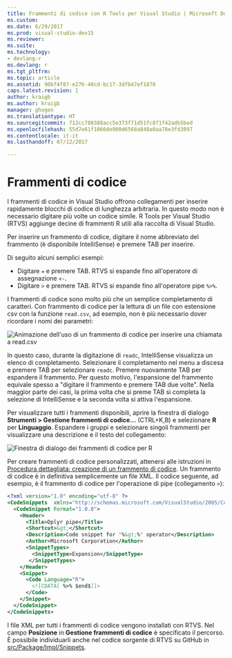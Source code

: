 ```yaml
---
title: Frammenti di codice con R Tools per Visual Studio | Microsoft Docs
ms.custom: 
ms.date: 6/29/2017
ms.prod: visual-studio-dev15
ms.reviewer: 
ms.suite: 
ms.technology:
- devlang-r
ms.devlang: r
ms.tgt_pltfrm: 
ms.topic: article
ms.assetid: 90bf4f87-e276-40cd-bc17-3dfb47ef1870
caps.latest.revision: 1
author: kraigb
ms.author: kraigb
manager: ghogen
ms.translationtype: HT
ms.sourcegitcommit: 712cc780388acc5e373f71d51fc8f1f42adb5bed
ms.openlocfilehash: 55d7e61f1066de900d6568a848a0aa78e3fd3897
ms.contentlocale: it-it
ms.lasthandoff: 07/12/2017

---
```


# <a name="code-snippets"></a>Frammenti di codice

I frammenti di codice in Visual Studio offrono collegamenti per inserire rapidamente blocchi di codice di lunghezza arbitraria. In questo modo non è necessario digitare più volte un codice simile. R Tools per Visual Studio (RTVS) aggiunge decine di frammenti R utili alla raccolta di Visual Studio.

Per inserire un frammento di codice, digitare il nome abbreviato del frammento (è disponibile IntelliSense) e premere TAB per inserire.

Di seguito alcuni semplici esempi:

- Digitare `=` e premere TAB. RTVS si espande fino all'operatore di assegnazione `<-`.
- Digitare `>` e premere TAB. RTVS si espande fino all'operatore pipe `%>%`.

I frammenti di codice sono molto più che un semplice completamento di caratteri. Con frammento di codice per la lettura di un file con estensione csv con la funzione `read.csv`, ad esempio, non è più necessario dover ricordare i nomi dei parametri:

![Animazione dell'uso di un frammento di codice per inserire una chiamata a read.csv](media/code-snippet-expansion.gif)

In questo caso, durante la digitazione di `readc`, IntelliSense visualizza un elenco di completamento. Selezionare il completamento nel menu a discesa e premere TAB per selezionare `readc`. Premere nuovamente TAB per espandere il frammento. Per questo motivo, l'espansione del frammento equivale spesso a "digitare il frammento e premere TAB due volte". Nella maggior parte dei casi, la prima volta che si preme TAB si completa la selezione di IntelliSense e la seconda volta si attiva l'espansione.

Per visualizzare tutti i frammenti disponibili, aprire la finestra di dialogo **Strumenti > Gestione frammenti di codice...**  (CTRL+K,B) e selezionare **R** per **Linguaggio**. Espandere i gruppi e selezionare singoli frammenti per visualizzare una descrizione e il testo del collegamento:

![Finestra di dialogo dei frammenti di codice per R](media/code-snippet-dialog.png)

Per creare frammenti di codice personalizzati, attenersi alle istruzioni in [Procedura dettagliata: creazione di un frammento di codice](../ide/walkthrough-creating-a-code-snippet.md). Un frammento di codice è in definitiva semplicemente un file XML. Il codice seguente, ad esempio, è il frammento di codice per l'operazione di pipe (collegamento `>`):

```xml
<?xml version="1.0" encoding="utf-8" ?>
<CodeSnippets  xmlns="http://schemas.microsoft.com/VisualStudio/2005/CodeSnippet">
  <CodeSnippet Format="1.0.0">
    <Header>
      <Title>Dplyr pipe</Title>
      <Shortcut>&gt;</Shortcut>
      <Description>Code snippet for '%&gt;%' operator</Description>
      <Author>Microsoft Corporation</Author>
      <SnippetTypes>
        <SnippetType>Expansion</SnippetType>
       </SnippetTypes>
    </Header>
    <Snippet>
      <Code Language="R">
        <![CDATA[ %>% $end$]]>
      </Code>
    </Snippet>
  </CodeSnippet>
</CodeSnippets>
```

I file XML per tutti i frammenti di codice vengono installati con RTVS. Nel campo **Posizione** in **Gestione frammenti di codice** è specificato il percorso. È possibile individuarli anche nel codice sorgente di RTVS su GitHub in [src/Package/Impl/Snippets](https://github.com/Microsoft/RTVS/tree/master/src/Package/Impl/Snippets).

